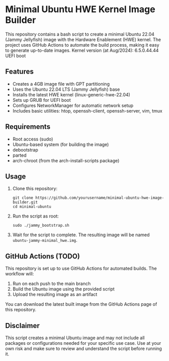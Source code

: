 # Minimal Ubuntu HWE Kernel Image Builder

This repository contains a bash script to create a minimal Ubuntu 22.04 (Jammy Jellyfish) image with the Hardware Enablement (HWE) kernel. The project uses GitHub Actions to automate the build process, making it easy to generate up-to-date images.
Kernel version (at Aug/2024): 6.5.0.44.44
UEFI boot

## Features

- Creates a 4GB image file with GPT partitioning
- Uses the Ubuntu 22.04 LTS (Jammy Jellyfish) base
- Installs the latest HWE kernel (linux-generic-hwe-22.04)
- Sets up GRUB for UEFI boot
- Configures NetworkManager for automatic network setup
- Includes basic utilities: htop, openssh-client, openssh-server, vim, tmux

## Requirements

- Root access (sudo)
- Ubuntu-based system (for building the image)
- debootstrap
- parted
- arch-chroot (from the arch-install-scripts package)

## Usage

1. Clone this repository:
   ```
   git clone https://github.com/yourusername/minimal-ubuntu-hwe-image-builder.git
   cd minimal-ubuntu
   ```

2. Run the script as root:
   ```
   sudo ./jammy_bootstrap.sh
   ```

3. Wait for the script to complete. The resulting image will be named `ubuntu-jammy-minimal_hwe.img`.

## GitHub Actions (TODO)

This repository is set up to use GitHub Actions for automated builds. The workflow will:

1. Run on each push to the main branch
2. Build the Ubuntu image using the provided script
3. Upload the resulting image as an artifact

You can download the latest built image from the GitHub Actions page of this repository.

## Disclaimer

This script creates a minimal Ubuntu image and may not include all packages or configurations needed for your specific use case. Use at your own risk and make sure to review and understand the script before running it.
